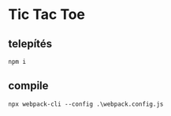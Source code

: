 # Tic Tac Toe

## telepítés

```
npm i
```

## compile

```
npx webpack-cli --config .\webpack.config.js
```
